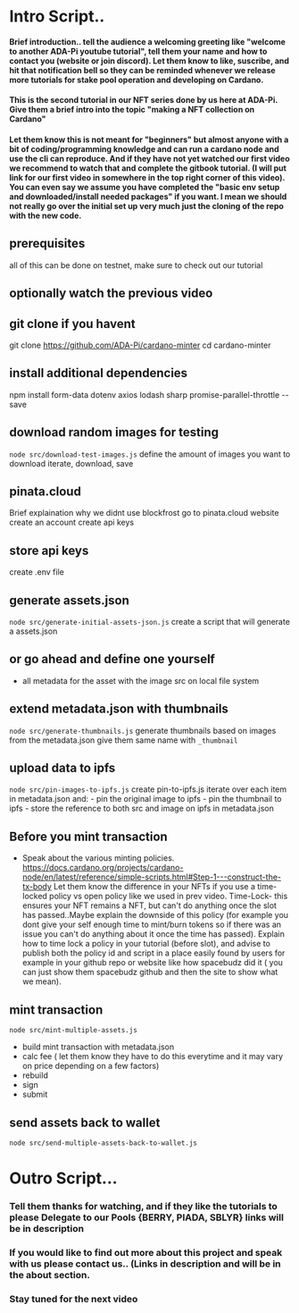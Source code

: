 # Intro Script..

#### Brief introduction.. tell the audience a welcoming greeting like "welcome to another ADA-Pi youtube tutorial", tell them your name and how to contact you (website or join discord). Let them know to like, suscribe, and hit that notification bell so they can be reminded whenever we release more tutorials for stake pool operation and developing on Cardano. 

#### This is the second tutorial in our NFT series done by us here at ADA-Pi. Give them a brief intro into the topic "making a NFT collection on Cardano"

#### Let them know this is not meant for "beginners" but almost anyone with a bit of coding/programming knowledge and can run a cardano node and use the cli can reproduce. And if they have not yet watched our first video we recommend to watch that and complete the gitbook tutorial. (I will put link for our first video in somewhere in the top right corner of this video). You can even say we assume you have completed the "basic env setup and downloaded/install needed packages" if you want. I mean we should not really go over the initial set up very much just the cloning of the repo with the new code.



## prerequisites
all of this can be done on testnet,
make sure to check out our tutorial

## optionally watch the previous video

## git clone if you havent
git clone https://github.com/ADA-Pi/cardano-minter
cd cardano-minter

## install additional dependencies
npm install form-data dotenv axios lodash sharp promise-parallel-throttle --save

## download random images for testing
`node src/download-test-images.js`
define the amount of images you want to download
iterate, download, save

## pinata.cloud
Brief explaination why we didnt use blockfrost
go to pinata.cloud website
create an account
create api keys

## store api keys
create .env file

## generate assets.json
`node src/generate-initial-assets-json.js`
create a script that will generate a assets.json

## or go ahead and define one yourself
- all metadata for the asset with the image src on local file system

## extend metadata.json with thumbnails
`node src/generate-thumbnails.js`
generate thumbnails based on images from the metadata.json
give them same name with `_thumbnail`

## upload data to ipfs
`node src/pin-images-to-ipfs.js`
create pin-to-ipfs.js
iterate over each item in metadata.json and:
    - pin the original image to ipfs
    - pin the thumbnail to ipfs
    - store the reference to both src and image on ipfs in metadata.json 


## Before you mint transaction

- Speak about the various minting policies. https://docs.cardano.org/projects/cardano-node/en/latest/reference/simple-scripts.html#Step-1---construct-the-tx-body Let them know the difference in your NFTs if you use a time-locked policy vs open policy like we used in prev video. 
Time-Lock- this ensures your NFT remains a NFT, but can't do anything once the slot has passed..Maybe explain the downside of this policy (for example you dont give your self enough time to mint/burn tokens so if there was an issue you can't do anything about it once the time has passed).
Explain how to time lock a policy in your tutorial (before slot), and advise to publish both the policy id and script in a place easily found by users for example in your github repo or website like how spacebudz did it ( you can just show them spacebudz github and then the site to show what we mean).


## mint transaction
`node src/mint-multiple-assets.js`
- build mint transaction with metadata.json
- calc fee ( let them know they have to do this everytime and it may vary on price depending on a few factors)
- rebuild
- sign
- submit

## send assets back to wallet
`node src/send-multiple-assets-back-to-wallet.js`


# Outro Script...

### Tell them thanks for watching, and if they like the tutorials to please Delegate to our Pools {BERRY, PIADA, SBLYR} links will be in description
### If you would like to find out more about this project and speak with us please contact us.. (Links in description and will be in the about section.
### Stay tuned for the next video 
